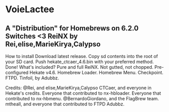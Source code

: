 # VoieLactee
A "Distribution" for Homebrews on 6.2.0 Switches &lt;3
ReiNX by Rei,elise,MarieKirya,Calypso
-----------------------------------------------------
How to install
Download latest release.
Copy sd contents into the root of your SD card.
Push hekate_ctcaer_4.6.bin with your preferred method.
Done!
What's included?
Pure and full ReiNX. Not gutted, not chopped.
Pre-configured Hekate v4.6.
Homebrew Loader.
Homebrew Menu.
Checkpoint.
FTPD.
Tinfoil, by Adubbz.


Credits:
@Rei, and elise,MarieKirya,Calypso
CTCaer, and everyone in Hekate's credits.
Everyone that contributed to nx-hbloader.
Everyone that contributed to nx-hbmenu.
@BernardoGiordano, and the FlagBrew team.
mtheall, and everyone that contributed to FTPD
Adubbz.
